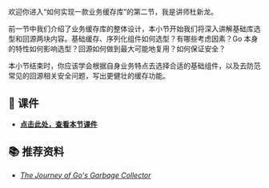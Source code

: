 欢迎你进入“如何实现一款业务缓存库”的第二节，我是讲师杜新龙。

前一节中我们介绍了业务缓存库的整体设计，本小节开始我们将深入讲解基础库选型和回源两块内容。基础缓存、序列化组件如何选型？有哪些考虑因素？Go 本身的特性如何影响选型？回源如何做到最大可能地复用？如何保证安全？

本小节结束时，你应该学会根据自身业务特点去选择合适的基础组件，以及去防范常见的回源相关安全问题，写出更健壮的缓存功能。

## 📒 课件

- [**点击此处，查看本节课件**](https://bytedance.feishu.cn/file/boxcnGZAnvhVvvZWoqJvX4Lh0ze?from=from_copylink "https://bytedance.feishu.cn/file/boxcnGZAnvhVvvZWoqJvX4Lh0ze?from=from_copylink")

## 📚 推荐资料

- [_The Journey of Go's Garbage Collector_](https://link.juejin.cn/?target=https%3A%2F%2Fgo.dev%2Fblog%2Fismmkeynote "https://go.dev/blog/ismmkeynote")